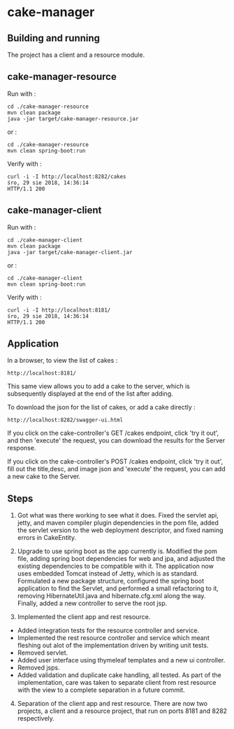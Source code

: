 # cake-manager

Building and running
---

The project has a client and a resource module.

cake-manager-resource
---

Run with : 

    cd ./cake-manager-resource
    mvn clean package
    java -jar target/cake-manager-resource.jar

or :

    cd ./cake-manager-resource
    mvn clean spring-boot:run

Verify with :

    curl -i -I http://localhost:8282/cakes                                                                                      śro, 29 sie 2018, 14:36:14 
    HTTP/1.1 200 

cake-manager-client
---

Run with :

    cd ./cake-manager-client
    mvn clean package
    java -jar target/cake-manager-client.jar

or :

    cd ./cake-manager-client
    mvn clean spring-boot:run

Verify with :

    curl -i -I http://localhost:8181/                                                                                      śro, 29 sie 2018, 14:36:14 
    HTTP/1.1 200 

Application
---

In a browser, to view the list of cakes :

    http://localhost:8181/ 

This same view allows you to add a cake to the server, which is subsequently
displayed at the end of the list after adding.

To download the json for the list of cakes, or add a cake directly :

    http://localhost:8282/swagger-ui.html

If you click on the cake-controller's GET /cakes endpoint, click 'try it out', 
and then 'execute' the request, you can download the results for the Server response. 

If you click on the cake-controller's POST /cakes endpoint, click 'try it out',
fill out the title,desc, and image json and  'execute' the request, you can add a new
cake to the Server. 

Steps 
---

1. Got what was there working to see what it does.
Fixed the servlet api, jetty, and maven compiler plugin dependencies in the pom file, added
the servlet version to the web deployment descriptor, and fixed naming errors in CakeEntity.

2. Upgrade to use spring boot as the app currently is.
Modified the pom file, adding spring boot dependencies for web and jpa, and adjusted the 
existing dependencies to be compatible with it. The application now uses embedded Tomcat 
instead of Jetty, which is as standard. Formulated a new package structure, configured the 
spring boot application to find the Servlet, and performed a small refactoring to it, removing
HibernateUtil.java and hibernate.cfg.xml along the way. Finally, added a new controller to 
serve the root jsp.

3. Implemented the client app and rest resource. 
- Added integration tests for the resource controller and service.
- Implemented the rest resource controller and service which meant fleshing out 
alot of the implementation driven by writing unit tests. 
- Removed servlet.
- Added user interface using thymeleaf templates and a new ui controller.
- Removed jsps.
- Added validation and duplicate cake handling, all tested. 
As part of the implementation, care was taken to separate client from rest resource 
with the view to a complete separation in a future commit.

4. Separation of the client app and rest resource. There are now two projects, a client and a 
resource project, that run on ports 8181 and 8282 respectively.